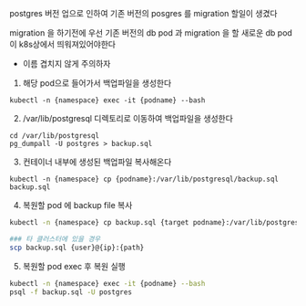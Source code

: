 postgres 버전 업으로 인하여 기존 버전의 posgres 를 migration 할일이 생겼다


migration 을 하기전에 우선 기존 버전의 db pod 과 migration 을 할 새로운 db pod 이 k8s상에서 띄워져있어야한다

- 이름 겹치지 않게 주의하자


1. 해당 pod으로 들어가서 백업파일을 생성한다

```
kubectl -n {namespace} exec -it {podname} --bash
```

2. /var/lib/postgresql 디렉토리로 이동하여 백업파일을 생성한다

```
cd /var/lib/postgresql
pg_dumpall -U postgres > backup.sql
```

3. 컨테이너 내부에 생성된 백업파일 복사해온다

```
kubectl -n {namespace} cp {podname}:/var/lib/postgresql/backup.sql backup.sql
```

4. 복원할 pod 에 backup file 복사

```bash
kubectl -n {namespace} cp backup.sql {target podname}:/var/lib/postgresql/backup.sql

### 타 클러스터에 있을 경우
scp backup.sql {user}@{ip}:{path}
```

5. 복원할 pod exec 후 복원 실행

```bash
kubectl -n {namespace} exec -it {podname} --bash
psql -f backup.sql -U postgres
```